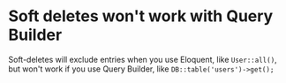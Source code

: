 # Soft deletes won't work with Query Builder

Soft-deletes will exclude entries when you use Eloquent, like `User::all()`, but won't work if you use Query Builder, like `DB::table('users')->get();`
